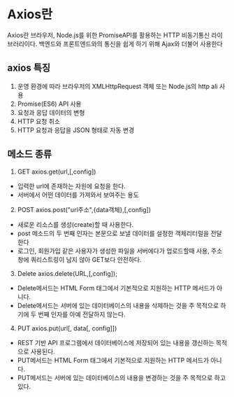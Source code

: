 # Axios란

Axios란 브라우저, Node.js를 위한 PromiseAPI를 활용하는 HTTP 비동기통신 라이브러리이다. 백엔드와 프론트엔드와의 통신을 쉽게 하기 위해 Ajax와 더불어 사용한다

## axios 특징

1. 운영 환경에 따라 브라우저의 XMLHttpRequest 객체 또는 Node.js의 http ali 사용
2. Promise(ES6) API 사용
3. 요청과 응답 데이터의 변형
4. HTTP 요청 취소
5. HTTP 요청과 응답을 JSON 형태로 자동 변경

## 메소드 종류

1. GET
   axios.get(url,[,config])

-   입력한 url에 존재하는 자원에 요청을 한다.
-   서버에서 어떤 데이터를 가져와서 보여주는 용도

2. POST
   axios.post("url주소",{data객체},[,config])

-   새로운 리소스를 생성(create)할 때 사용한다.
-   post 메소드의 두 번째 인자는 본문으로 보낼 데이터를 설정한 객체리터럴을 전달한다
-   로그인, 회원가입 같은 사용자가 생성한 파일을 서버에다가 업로드할때 사용, 주소창에 쿼리스트링이 남지 않아 GET보다 안전하다.

3. Delete
   axios.delete(URL,[,config]);

-   Delete메서드는 HTML Form 태그에서 기본적으로 지원하는 HTTP 메서드가 아니다.
-   Delete메서드는 서버에 있는 데이터베이스의 내용을 삭제하는 것을 주 목적으로 하기에 두 번째 인자를 아예 전달하지 않는다.

4. PUT
   axios.put(url[, data[, config]])

-   REST 기반 API 프로그램에서 데이터베이스에 저장되어 있는 내용을 갱신하는 목적으로 사용된다.
-   PUT메서드는 HTML Form 태그에서 기본적으로 지원하는 HTTP 메서드가 아니다.
-   PUT메서드는 서버에 있는 데이터베이스의 내용을 변경하는 것을 주 목적으로 하고 있다.
